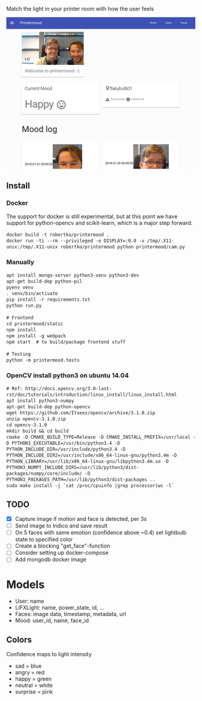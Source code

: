 Match the light in your printer room with how the user feels

![Image of printermood dashboard](screenshot.png)
 
## Install

### Docker
The support for docker is still experimental, but at this point we have support for python-opencv and scikit-learn, which is a major step forward.

	docker build -t robertko/printermood .
	docker run -ti --rm --privileged -e DISPLAY=:0.0 -v /tmp/.X11-unix:/tmp/.X11-unix robertko/printermood python printermood/cam.py

### Manually
    apt install mongo-server python3-venv python3-dev
    apt-get build-dep python-pil
    pyenv venv
    . venv/bin/activate
    pip install -r requirements.txt
    python run.py
    
    # Frontend
    cd printermood/static
    npm install
    npm install -g webpack
    npm start  # to build/package frontend stuff

    # Testing
    python -m printermood.tests

### OpenCV install python3 on ubuntu 14.04
    # Ref: http://docs.opencv.org/3.0-last-rst/doc/tutorials/introduction/linux_install/linux_install.html
    apt install python3-numpy
    apt-get build-dep python-opencv
    wget https://github.com/Itseez/opencv/archive/3.1.0.zip
    unzip opencv-3.1.0.zip
    cd opencv-3.1.0
    mkdir build && cd build
    cmake -D CMAKE_BUILD_TYPE=Release -D CMAKE_INSTALL_PREFIX=/usr/local -D PYTHON3_EXECUTABLE=/usr/bin/python3.4 -D PYTHON_INCLUDE_DIR=/usr/include/python3.4 -D PYTHON_INCLUDE_DIR2=/usr/include/x86_64-linux-gnu/python3.4m -D PYTHON_LIBRARY=/usr/lib/x86_64-linux-gnu/libpython3.4m.so -D PYTHON3_NUMPY_INCLUDE_DIRS=/usr/lib/python3/dist-packages/numpy/core/include/ -D PYTHON3_PACKAGES_PATH=/usr/lib/python3/dist-packages ..
    sudo make install -j `cat /proc/cpuinfo |grep processor|wc -l`

## TODO

- [x] Capture image if motion and face is detected, per 3s
- [ ] Send image to Indico and save result
- [ ] On 5 faces with same emotion (confidence above ~0.4) set lightbulb state to specified color
- [ ] Create a blocking "get_face"-function
- [ ] Consider setting up docker-compose
- [ ] Add mongodb docker image

# Models

- User: name
- LIFXLight: name, power_state, id, ...
- Faces: image data, timestamp, metadata, url
- Mood: user_id, name, face_id


## Colors
Confidence maps to light intensity

- sad = blue
- angry = red
- happy = green
- neutral = white
- surprise = pink
